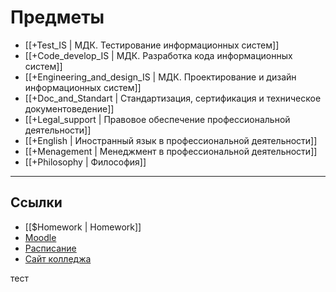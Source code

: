 # Предметы
- [[+Test_IS | МДК. Тестирование информационных систем]]
- [[+Code_develop_IS | МДК. Разработка кода информационных систем]]
- [[+Engineering_and_design_IS | МДК. Проектирование и дизайн информационных систем]]
- [[+Doc_and_Standart | Стандартизация, сертификация и техническое документоведение]]
- [[+Legal_support | Правовое обеспечение профессиональной деятельности]]
- [[+English | Иностранный язык в профессиональной деятельности]]
- [[+Menagement | Менеджмент в профессиональной деятельности]]
- [[+Philosophy | Философия]]
---

## Ссылки

- [[$Homework | Homework]]
- [Moodle](https://moodle.ukrtb.ru/)
- [Расписание](https://study.ukrtb.ru/rasp)
- [Сайт колледжа](https://ukrtb.ru/)

тест